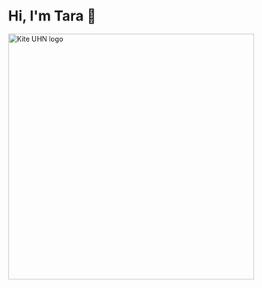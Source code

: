 <div width="500px">
  <div width="500px" text-align="center"> 
    <h1>Hi, I'm Tara 👋</h1>
  </div>
  <img width="500px" alt="Kite UHN logo" src="https://github.com/Kite-Tara/Kite-Tara/assets/145040855/c184b629-9852-440f-8e44-e6523d0b1774">
</div>


<!---
Kite-Tara/Kite-Tara is a ✨ special ✨ repository because its `README.md` (this file) appears on your GitHub profile.
You can click the Preview link to take a look at your changes.
--->
